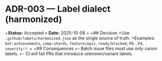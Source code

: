 # ADR-003 — Label dialect (harmonized)
+**Status:** Accepted • **Date:** 2025-10-08
+
+## Decision
+Use `.github/labels/harmonized.json` as the single source of truth.
+Examples: `bot:achievements`, `comp:shards`, `feature|epic`, `ready|blocked`, `P0..P4`, `severity:*`.
+
+## Consequences
+- Batch issue files must use only canon labels.
+- CI will fail PRs that introduce unknown/variant labels.
